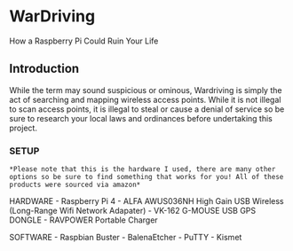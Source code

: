 # WarDriving
How a Raspberry Pi Could Ruin Your Life

## Introduction
  While the term may sound suspicious or ominous, Wardriving is simply the act of searching and mapping wireless access points. While it is not illegal to scan access points, it is illegal to steal or cause a denial of service so be sure to research your local laws and ordinances before undertaking this project. 
  
  
 ### SETUP
    *Please note that this is the hardware I used, there are many other options so be sure to find something that works for you! All of these products were sourced via amazon*
    
    
HARDWARE
          - Raspberry Pi 4
          - ALFA AWUS036NH High Gain USB Wireless (Long-Range Wifi Network Adapater) 
          - VK-162 G-MOUSE USB GPS DONGLE
          - RAVPOWER Portable Charger 
          
SOFTWARE
          - Raspbian Buster
          - BalenaEtcher
          - PuTTY
          - Kismet
          
          
  
  
